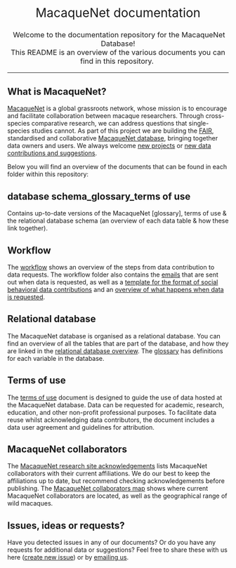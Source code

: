 <h1 style="font-weight:normal" align="center">
  &nbsp;MacaqueNet documentation&nbsp;
</h1>

<h3 style="font-weight:normal" align="center">
  &nbsp;Welcome to the documentation repository for the MacaqueNet Database! <br> This README is an overview of the various documents you can find in this repository.&nbsp;
</h3>

---

## What is MacaqueNet?

[MacaqueNet](https://macaquenet.github.io/) is a global grassroots network, whose mission is to encourage and facilitate collaboration between macaque researchers. Through cross-species comparative research, we can address questions that single-species studies cannot.
As part of this project we are building the [FAIR](https://www.go-fair.org/fair-principles/), standardised and collaborative [MacaqueNet database](https://macaquenet.github.io/database/), bringing together data owners and users. 
We always welcome [new projects](https://docs.google.com/forms/d/e/1FAIpQLSfR3pvQBxVdw8PK0UhnTfzd2Ty85oLSY3HVHmApoq7s-n26Jg/viewform) or [new data contributions and suggestions](https://docs.google.com/forms/d/e/1FAIpQLSfZYgh6GKW_CmiwbJu4KPil3OUEYgnB3ZUQjMhJ3XfZs2WPhw/viewform).

Below you will find an overview of the documents that can be found in each folder within this repository:

## database schema_glossary_terms of use
Contains up-to-date versions of the MacaqueNet [glossary], terms of use & the relational database schema (an overview of each data table & how these link together).

## Workflow
The [workflow](https://github.com/MacaqueNet/database/blob/main/workflow/MacaqueNet%20workflow.pdf) shows an overview of the steps from data contribution to data requests. The workflow folder also contains the [emails](https://github.com/MacaqueNet/database/blob/main/workflow/MacaqueNet%20data%20request%20emails) that are sent out when data is requested, as well as a [template for the format of social behavioral data contributions](https://github.com/MacaqueNet/database/blob/main/workflow/MacaqueNet%20social%20behavioral%20data%20contribution%20template.xlsx) and an [overview of what happens when data is requested](https://github.com/MacaqueNet/database/blob/main/workflow/What%20happens%20when%20a%20data%20user%20requests%20to%20use%20your%20data.pdf).

## Relational database

The MacaqueNet database is organised as a relational database. 
You can find an overview of all the tables that are part of the database, and how they are linked in the [relational database overview](https://github.com/MacaqueNet/database/blob/main/relational%20database/MacaqueNet%20relational%20database%20scheme.pdf).
The [glossary](https://github.com/MacaqueNet/database/blob/main/relational%20database/MacaqueNet%20Glossary.pdf) has definitions for each variable in the database.

## Terms of use

The [terms of use](https://github.com/MacaqueNet/database/blob/main/MacaqueNet%20Terms%20of%20Use.pdf) document is designed to guide the use of data hosted at the MacaqueNet database. 
Data can be requested for academic, research, education, and other non-profit professional purposes. To facilitate data reuse whilst acknowledging data contributors, the document includes a data user agreement and guidelines for attribution.

## MacaqueNet collaborators

The [MacaqueNet research site acknowledgements](https://github.com/MacaqueNet/database/blob/main/MacaqueNet%20collaborators/MacaqueNet%20research%20sites%20acknowledgments.Rmd) lists MacaqueNet collaborators with their current affiliations. We do our best to keep the affiliations up to date, but recommend checking acknowledgements before publishing.
The [MacaqueNet collaborators map](https://github.com/MacaqueNet/database/blob/main/MacaqueNet%20collaborators/MacaqueNet%20collaborator%20map.pdf) shows where current MacaqueNet collaborators are located, as well as the geographical range of wild macaques.

## Issues, ideas or requests?

Have you detected issues in any of our documents? Or do you have any requests for additional data or suggestions? Feel free to share these with us here ([create new issue](https://github.com/MacaqueNet/database/issues/new/choose)) or by [emailing us](mailto:MacaqueNet@gmail.com).

